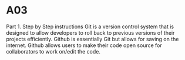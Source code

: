 # A03
Part 1. Step by Step instructions
Git is a version control system that is designed to allow developers to roll back to previous versions of their projects efficiently. Github is essentially Git but allows for saving on the internet. Github allows users to make their code open source for collaborators to work on/edit the code.

